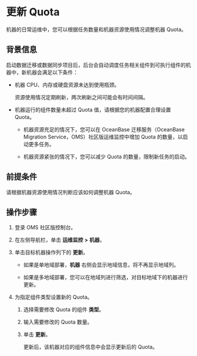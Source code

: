 # 更新 Quota

机器的日常运维中，您可以根据任务数量和机器资源使用情况调整机器 Quota。

## 背景信息

启动数据迁移或数据同步项目后，后台会自动调度任务相关组件到可执行组件的机器中，新机器会满足以下条件：

* 机器 CPU、内存或硬盘资源未达到使用瓶颈。

  资源使用情况定期刷新，两次刷新之间可能会有时间间隔。

* 机器运行的组件数量未超过 Quota 值，请根据您的机器配置合理设置 Quota。

  * 机器资源充足的情况下，您可以在 OceanBase 迁移服务（OceanBase Migration Service，OMS）社区版运维监控中增加 Quota 的数量，以启动更多任务。

  * 机器资源紧张的情况下，您可以减少 Quota 的数量，限制新任务的启动。

## 前提条件

请根据机器资源使用情况判断应该如何调整机器 Quota。

## 操作步骤

1. 登录 OMS 社区版控制台。

2. 在左侧导航栏，单击 **运维监控** **\>** **机器**。

3. 单击目标机器操作列下的 **更新**。

   * 如果是单地域部署，**机器** 右侧会显示地域信息，将不再显示地域列。

   * 如果是多地域部署，您可以在地域列进行筛选，对目标地域下的机器进行更新。

4. 为指定组件类型设置新的 Quota。

   1. 选择需要修改 Quota 的组件 **类型**。

   2. 输入需要修改的 Quota 数量。

   3. 单击 **更新**。

      更新后，该机器对应的组件信息中会显示更新后的 Quota。
